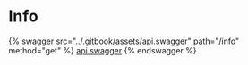 # Info

{% swagger src="../.gitbook/assets/api.swagger" path="/info" method="get" %}
[api.swagger](../.gitbook/assets/api.swagger)
{% endswagger %}
